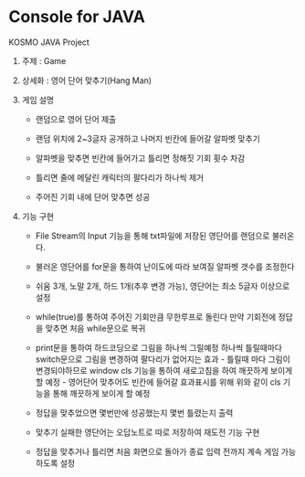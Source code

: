 # Console for JAVA
KOSMO JAVA Project

1. 주제 : Game

2. 상세화 : 영어 단어 맞추기(Hang Man)

3. 게임 설명

	- 랜덤으로 영어 단어 제출

	- 랜덤 위치에 2~3글자 공개하고 나머지 빈칸에 들어갈 알파벳 맞추기

	- 알파벳을 맞추면 빈칸에 들어가고 틀리면 정해짓 기회 횟수 차감

	- 틀리면 줄에 메달린 캐릭터의 팔다리가 하나씩 제거 

	- 주어진 기회 내에 단어 맞추면 성공

4. 기능 구현

	- File Stream의 Input 기능을 통해 txt파일에 저장된 영단어를 랜덤으로 불러온다.

	- 불러온 영단어를 for문을 통하여 난이도에 따라 보여질 알파벳 갯수를 조정한다
    
    - 쉬움 3개, 노말 2개, 하드 1개(추후 변경 가능), 영단어는 최소 5글자 이상으로 설정

	- while(true)를 통하여 주어진 기회만큼 무한루프로 돌린다 만약 기회전에 정답을 맞추면 처음 while문으로 복귀

	- print문을 통하여 하드코딩으로 그림을 하나씩 그릴예정 하나씩 틀릴때마다 switch문으로 그림을 변경하여 팔다리가 없어지는 효과
			- 틀릴때 마다 그림이 변경되야하므로 window cls 기능을 통하여 새로고침을 하여 깨끗하게 보이게 할 예정
			- 영어단어 맞추어도 빈칸에 들어갈 효과표시를 위해 위와 같이 cls 기능을 통해 깨끗하게 보이게 할 예정

	- 정답을 맞추었으면 몇번만에 성공했는지 몇번 틀렸는지 출력

	- 맞추기 실패한 영단어는 오답노트로 따로 저장하여 재도전 기능 구현

	- 정답을 맞추거나 틀리면 처음 화면으로 돌아가 종료 입력 전까지 계속 게임 가능하도록 설정
